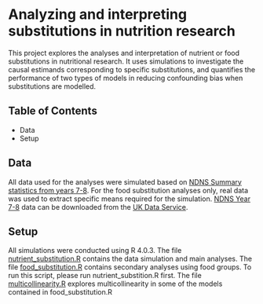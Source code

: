 # Analyzing and interpreting substitutions in nutrition research

This project explores the analyses and interpretation of nutrient or food substitutions in nutritional research. It uses simulations to investigate the causal estimands corresponding to specific substitutions, and quantifies the performance of two types of models in reducing confounding bias when substitutions are modelled.

## Table of Contents
* Data
* Setup

## Data
All data used for the analyses were simulated based on [NDNS Summary statistics from years 7-8](#NDNS_yr_7_to_8_statistics.xlsx). 
For the food substitution analyses only, real data was used to extract specific means required for the simulation. [NDNS Year 7-8](https://www.gov.uk/government/collections/national-diet-and-nutrition-survey) data can be downloaded from the [UK Data Service](https://www.ukdataservice.ac.uk). 

## Setup
All simulations were conducted using R 4.0.3.
The file [nutrient_substitution.R](#nutrient_substitution.R) contains the data simulation and main analyses.
The file [food_substitution.R](#food_substitution.R) contains secondary analyses using food groups. To run this script, please run nutrient_substition.R first.
The file [multicollinearity.R](#multicollinearity.R) explores multicollinearity in some of the models contained in food_substitution.R  
